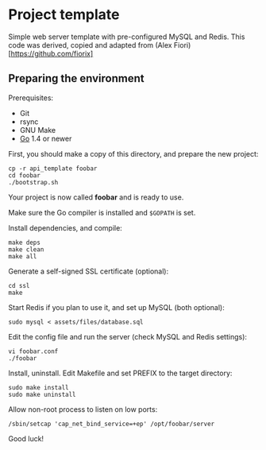 # Project template

Simple web server template with pre-configured MySQL and Redis.
This code was derived, copied and adapted from (Alex Fiori)[https://github.com/fiorix]

## Preparing the environment

Prerequisites:

- Git
- rsync
- GNU Make
- [Go](http://golang.org) 1.4 or newer

First, you should make a copy of this directory, and prepare the new project:

	cp -r api_template foobar
	cd foobar
	./bootstrap.sh

Your project is now called **foobar** and is ready to use.

Make sure the Go compiler is installed and `$GOPATH` is set.

Install dependencies, and compile:

	make deps
	make clean
	make all

Generate a self-signed SSL certificate (optional):

	cd ssl
	make

Start Redis if you plan to use it, and set up MySQL (both optional):

	sudo mysql < assets/files/database.sql

Edit the config file and run the server (check MySQL and Redis settings):

	vi foobar.conf
	./foobar

Install, uninstall. Edit Makefile and set PREFIX to the target directory:

	sudo make install
	sudo make uninstall

Allow non-root process to listen on low ports:

	/sbin/setcap 'cap_net_bind_service=+ep' /opt/foobar/server

Good luck!
